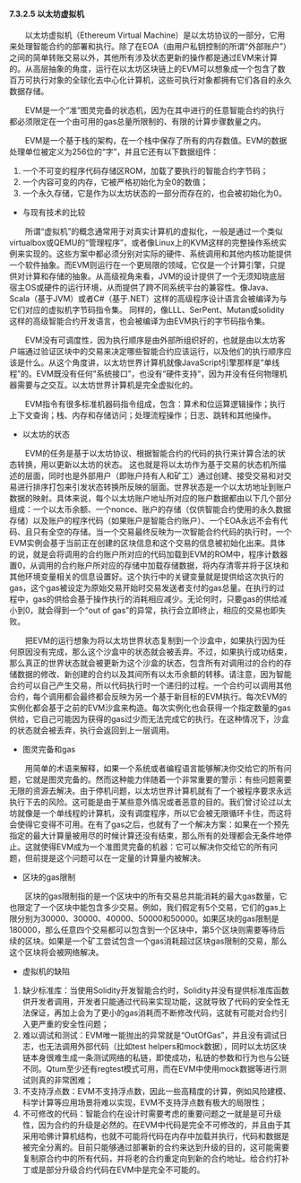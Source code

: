 #### 7.3.2.5 以太坊虚拟机
&emsp;&emsp;以太坊虚拟机（Ethereum Virtual Machine）是以太坊协议的一部分，它用来处理智能合约的部署和执行。除了在EOA（由用户私钥控制的所谓“外部账户”）之间的简单转账交易以外，其他所有涉及状态更新的操作都是通过EVM来计算的。从高层抽象的角度，运行在以太坊区块链上的EVM可以想象成一个包含了数百万可执行对象的全球化去中心化计算机，这些可执行对象都拥有它们各自的永久数据存储。

&emsp;&emsp;EVM是一个“准”图灵完备的状态机，因为在其中进行的任意智能合约的执行都必须限定在一个由可用的gas总量所限制的、有限的计算步骤数量之内。

&emsp;&emsp;EVM是一个基于栈的架构，在一个栈中保存了所有的内存数值。EVM的数据处理单位被定义为256位的“字”，并且它还有以下数据组件：

1. 一个不可变的程序代码存储区ROM，加载了要执行的智能合约字节码；
2. 一个内容可变的内存，它被严格初始化为全0的数值；
3. 一个永久存储，它是作为以太坊状态的一部分而存在的，也会被初始化为0。

* 与现有技术的比较

&emsp;&emsp;所谓“虚拟机”的概念通常用于对真实计算机的虚拟化，一般是通过一个类似virtualbox或QEMU的“管理程序”，或者像Linux上的KVM这样的完整操作系统实例来实现的。这些方案中都必须分别对实际的硬件、系统调用和其他内核功能提供一个软件抽象。而EVM则运行在一个更局限的领域，它仅是一个计算引擎，只提供对计算和存储的抽象。从高级视角来看，JVM的设计提供了一个无须知晓底层宿主OS或硬件的运行环境，从而提供了跨不同系统平台的兼容性。像Java、Scala（基于JVM）或者C#（基于.NET）这样的高级程序设计语言会被编译为与它们对应的虚拟机字节码指令集。 同样的，像LLL、SerPent、Mutan或solidity这样的高级智能合约开发语言，也会被编译为由EVM执行的字节码指令集。

&emsp;&emsp;EVM没有可调度性，因为执行顺序是由外部所组织好的，也就是由以太坊客户端通过验证区块中的交易来决定哪些智能合约应该运行，以及他们的执行顺序应该是什么。从这个角度讲，以太坊世界计算机就像JavaScript引擎那样是“单线程”的。EVM既没有任何"系统接口”，也没有“硬件支持”，因为并没有任何物理机器需要与之交互。以太坊世界计算机是完全虚拟化的。

&emsp;&emsp;EVM指令有很多标准机器码指令组成，包含：算术和位运算逻辑操作；执行上下文查询；栈、内存和存储访问；处理流程操作；日志、跳转和其他操作。

* 以太坊的状态

&emsp;&emsp;EVM的任务是基于以太坊协议、根据智能合约的代码的执行来计算合法的状态转换，用以更新以太坊的状态。 这也就是将以太坊作为基于交易的状态机所描述的层面，同时也是外部用户（即账户持有人和矿工）通过创建、接受交易和对交易进行排序打包来引发状态转换所反映的层面。世界状态是一个以太坊地址到账户数据的映射。具体来说，每个以太坊账户地址所对应的账户数据都由以下几个部分组成：一个以太币余额、一个nonce、账户的存储（仅供智能合约使用的永久数据存储）以及账户的程序代码（如果账户是智能合约账户）、一个EOA永远不会有代码、且只有全空的存储。当一个交易最终反映为一次智能合约代码的执行时，一个EVM实例会基于当前正在创建的区块信息和这个交易的信息被初始化出来。具体的说，就是会将调用的合约账户所对应的代码加载到EVM的ROM中，程序计数器置0，从调用的合约账户所对应的存储中加载存储数据，将内存清零并将于区块和其他环境变量相关的信息设置好。这个执行中的关键变量就是提供给这次执行的gas，这个gas被设定为原始交易开始时交易发送者支付的gas总量。在执行的过程中，gas的供给会基于操作执行的消耗相应减少。无论何时，只要gas的供给减小到0，就会得到一个“out of gas”的异常，执行会立即终止，相应的交易也即失败。

&emsp;&emsp;把EVM的运行想象为将以太坊世界状态复制到一个沙盒中，如果执行因为任何原因没有完成，那么这个沙盒中的状态就会被丢弃。不过，如果执行成功结束，那么真正的世界状态就会被更新为这个沙盒的状态，包含所有对调用过的合约的存储数据的修改、新创建的合约以及其间所有以太币余额的转移。请注意，因为智能合约可以自己产生交易，所以代码执行时一个递归的过程。一个合约可以调用其他合约，每个调用都会最终都会反映为另一个基于新目标的EVM执行。每次EVM的实例化都会基于之前的EVM沙盒来构造。每次实例化也会获得一个指定数量的gas供给，它自己可能因为获得的gas过少而无法完成它的执行。在这种情况下，沙盒的状态就会被丢弃，执行会返回到上一层调用。

* 图灵完备和gas

&emsp;&emsp;用简单的术语来解释，如果一个系统或者编程语言能够解决你交给它的所有问题，它就是图灵完备的。然而这种能力伴随着一个非常重要的警示：有些问题需要无限的资源去解决。由于停机问题，以太坊世界计算机就有了一个被程序要求永远执行下去的风险。这可能是由于某些意外情况或者恶意的目的。我们曾讨论过以太坊就像是一个单线程的计算机，没有调度程序，所以它会被无限循环卡住，而这将会使得它变得不可用。在有了gas之后，也就有了一个解决方案：如果在一个预先指定的最大计算量被用尽的时候计算还没有结束，那么所有的处理都会无条件地停止。这就使得EVM成为一个准图灵完备的机器：它可以解决你交给它的所有问题，但前提是这个问题可以在一定量的计算量内被解决。

* 区块的gas限制

&emsp;&emsp;区块的gas限制指的是一个区块中的所有交易总共能消耗的最大gas数量，它也限定了一个区块中能包含多少交易。例如，我们假定有5个交易，它们的gas上限分别为30000、30000、40000、50000和50000。如果区块的gas限制是180000，那么任意四个交易都可以包含到一个区块中，第5个区块则需要等待后续的区块。如果是一个矿工尝试包含一个gas消耗超过区块gas限制的交易，那么这个区块将会被网络解决。

* 虚拟机的缺陷

1. 缺少标准库：当使用Solidity开发智能合约时，Solidity并没有提供标准库函数供开发者调用，开发者只能通过代码来实现功能，这就导致了代码的安全性无法保证，再加上会为了更小的gas消耗而不断修改代码，这就有可能对合约引入更严重的安全性问题；
2. 难以调试和测试：EVM唯一能抛出的异常就是“OutOfGas”，并且没有调试日志，也无法调用外部代码（比如test helpers和mock数据），同时以太坊区块链本身很难生成一条测试网络的私链，即使成功，私链的参数和行为也与公链不同。Qtum至少还有regtest模式可用，而在EVM中使用mock数据等进行测试则真的非常困难；
3. 不支持浮点数：EVM不支持浮点数，因此一些高精度的计算，例如风险建模、科学计算等应用场景将难以实现，EVM不支持浮点数有极大的局限性；
4. 不可修改的代码：智能合约在设计时需要考虑的重要问题之一就是是可升级性，因为合约的升级是必然的。在EVM中代码是完全不可修改的，并且由于其采用哈佛计算机结构，也就不可能将代码在内存中加载并执行，代码和数据是被完全分离的。目前只能够通过部署新的合约来达到升级的目的，这可能需要复制原合约中的所有代码，并将老的合约重定向到新的合约地址。给合约打补丁或是部分升级合约代码在EVM中是完全不可能的。
